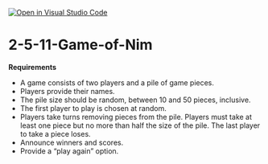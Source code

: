 [![Open in Visual Studio Code](https://classroom.github.com/assets/open-in-vscode-2e0aaae1b6195c2367325f4f02e2d04e9abb55f0b24a779b69b11b9e10269abc.svg)](https://classroom.github.com/online_ide?assignment_repo_id=19173785&assignment_repo_type=AssignmentRepo)
# 2-5-11-Game-of-Nim

**Requirements**
* A game consists of two players and a pile of game pieces.
* Players provide their names.
* The pile size should be random, between 10 and 50 pieces, inclusive.
* The first player to play is chosen at random.
* Players take turns removing pieces from the pile. Players must take at least one piece but no more than half the size of the pile. The last player to take a piece loses.
* Announce winners and scores.
* Provide a “play again” option.